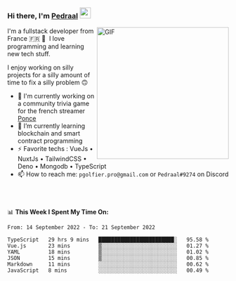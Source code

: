 ### Hi there, I'm <a href="https://pedraal.dev" target="_blank">Pedraal</a> <img src="https://media.giphy.com/media/hvRJCLFzcasrR4ia7z/giphy.gif" width="25px">
<img align="right" alt="GIF" src="https://pedraal.dev/avatar.png" width="300" height="300" />

I'm a fullstack developer from France 🇫🇷 🥖 &nbsp;I love programming and learning new
tech stuff.

I enjoy working on silly projects for a silly amount of time to fix a silly problem 🙃

- 🔭  I'm currently working on a community trivia game for the french streamer <a href="https://twitch.tv/ponce" target="_blank">Ponce</a>
- 🌱 I’m currently learning blockchain and smart contract programming
- ⚡ Favorite techs : VueJs &bull; NuxtJs &bull; TailwindCSS &bull; Deno &bull; Mongodb &bull; TypeScript
- 📫 How to reach me: `pgolfier.pro@gmail.com` or `Pedraal#9274` on Discord

<br>
<br>

📊 **This Week I Spent My Time On:**
<!--START_SECTION:waka-->

```text
From: 14 September 2022 - To: 21 September 2022

TypeScript   29 hrs 9 mins   ████████████████████████░   95.58 %
Vue.js       23 mins         ▒░░░░░░░░░░░░░░░░░░░░░░░░   01.27 %
YAML         18 mins         ▒░░░░░░░░░░░░░░░░░░░░░░░░   01.02 %
JSON         15 mins         ▒░░░░░░░░░░░░░░░░░░░░░░░░   00.85 %
Markdown     11 mins         ░░░░░░░░░░░░░░░░░░░░░░░░░   00.62 %
JavaScript   8 mins          ░░░░░░░░░░░░░░░░░░░░░░░░░   00.49 %
```

<!--END_SECTION:waka-->
